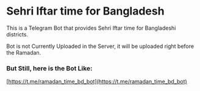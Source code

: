 # Sehri Iftar time for Bangladesh

This is a Telegram Bot that provides Sehri Iftar time for Bangladeshi districts.

Bot is not Currently Uploaded in the Server, it will be uploaded right before the Ramadan.

### But Still, here is the Bot Like:

[https://t.me/ramadan_time_bd_bot](https://t.me/ramadan_time_bd_bot)
